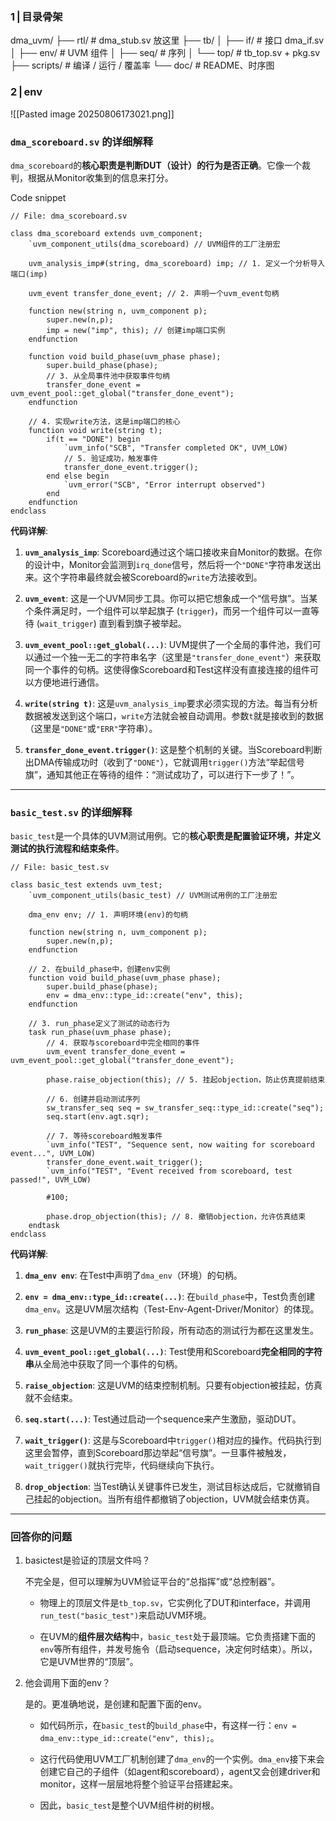 ### 1 | 目录骨架

dma_uvm/
├── rtl/              # dma_stub.sv 放这里
├── tb/
│   ├── if/           # 接口 dma_if.sv
│   ├── env/          # UVM 组件
│   ├── seq/          # 序列
│   └── top/          # tb_top.sv + pkg.sv
├── scripts/          # 编译 / 运行 / 覆盖率
└── doc/              # README、时序图


### 2 | env

![[Pasted image 20250806173021.png]]

### `dma_scoreboard.sv` 的详细解释

`dma_scoreboard`的**核心职责是判断DUT（设计）的行为是否正确**。它像一个裁判，根据从Monitor收集到的信息来打分。

Code snippet

```
// File: dma_scoreboard.sv

class dma_scoreboard extends uvm_component;
    `uvm_component_utils(dma_scoreboard) // UVM组件的工厂注册宏

    uvm_analysis_imp#(string, dma_scoreboard) imp; // 1. 定义一个分析导入端口(imp)
    
    uvm_event transfer_done_event; // 2. 声明一个uvm_event句柄

    function new(string n, uvm_component p); 
        super.new(n,p);
        imp = new("imp", this); // 创建imp端口实例
    endfunction

    function void build_phase(uvm_phase phase);
        super.build_phase(phase);
        // 3. 从全局事件池中获取事件句柄
        transfer_done_event = uvm_event_pool::get_global("transfer_done_event");
    endfunction

    // 4. 实现write方法，这是imp端口的核心
    function void write(string t);
        if(t == "DONE") begin
            `uvm_info("SCB", "Transfer completed OK", UVM_LOW)
            // 5. 验证成功，触发事件
            transfer_done_event.trigger();
        end else begin
            `uvm_error("SCB", "Error interrupt observed")
        end
    endfunction
endclass
```

**代码详解**:

1. **`uvm_analysis_imp`**: Scoreboard通过这个端口接收来自Monitor的数据。在你的设计中，Monitor会监测到`irq_done`信号，然后将一个`"DONE"`字符串发送出来。这个字符串最终就会被Scoreboard的`write`方法接收到。
    
2. **`uvm_event`**: 这是一个UVM同步工具。你可以把它想象成一个“信号旗”。当某个条件满足时，一个组件可以举起旗子 (`trigger`)，而另一个组件可以一直等待 (`wait_trigger`) 直到看到旗子被举起。
    
3. **`uvm_event_pool::get_global(...)`**: UVM提供了一个全局的事件池，我们可以通过一个独一无二的字符串名字（这里是`"transfer_done_event"`）来获取同一个事件的句柄。这使得像Scoreboard和Test这样没有直接连接的组件可以方便地进行通信。
    
4. **`write(string t)`**: 这是`uvm_analysis_imp`要求必须实现的方法。每当有分析数据被发送到这个端口，`write`方法就会被自动调用。参数`t`就是接收到的数据（这里是`"DONE"`或`"ERR"`字符串）。
    
5. **`transfer_done_event.trigger()`**: 这是整个机制的关键。当Scoreboard判断出DMA传输成功时（收到了`"DONE"`），它就调用`trigger()`方法“举起信号旗”，通知其他正在等待的组件：“测试成功了，可以进行下一步了！”。
    

---

### `basic_test.sv` 的详细解释

`basic_test`是一个具体的UVM测试用例。它的**核心职责是配置验证环境，并定义测试的执行流程和结束条件**。


```
// File: basic_test.sv

class basic_test extends uvm_test;
    `uvm_component_utils(basic_test) // UVM测试用例的工厂注册宏

    dma_env env; // 1. 声明环境(env)的句柄

    function new(string n, uvm_component p); 
        super.new(n,p); 
    endfunction

    // 2. 在build_phase中，创建env实例
    function void build_phase(uvm_phase phase);
        super.build_phase(phase);
        env = dma_env::type_id::create("env", this);
    endfunction

    // 3. run_phase定义了测试的动态行为
    task run_phase(uvm_phase phase);
        // 4. 获取与scoreboard中完全相同的事件
        uvm_event transfer_done_event = uvm_event_pool::get_global("transfer_done_event");

        phase.raise_objection(this); // 5. 挂起objection，防止仿真提前结束

        // 6. 创建并启动测试序列
        sw_transfer_seq seq = sw_transfer_seq::type_id::create("seq");
        seq.start(env.agt.sqr);

        // 7. 等待scoreboard触发事件
        `uvm_info("TEST", "Sequence sent, now waiting for scoreboard event...", UVM_LOW)
        transfer_done_event.wait_trigger();
        `uvm_info("TEST", "Event received from scoreboard, test passed!", UVM_LOW)

        #100; 

        phase.drop_objection(this); // 8. 撤销objection，允许仿真结束
    endtask
endclass
```

**代码详解**:

1. **`dma_env env`**: 在Test中声明了`dma_env`（环境）的句柄。
    
2. **`env = dma_env::type_id::create(...)`**: 在`build_phase`中，Test负责创建`dma_env`。这是UVM层次结构（Test-Env-Agent-Driver/Monitor）的体现。
    
3. **`run_phase`**: 这是UVM的主要运行阶段，所有动态的测试行为都在这里发生。
    
4. **`uvm_event_pool::get_global(...)`**: Test使用和Scoreboard**完全相同的字符串**从全局池中获取了同一个事件的句柄。
    
5. **`raise_objection`**: 这是UVM的结束控制机制。只要有objection被挂起，仿真就不会结束。
    
6. **`seq.start(...)`**: Test通过启动一个sequence来产生激励，驱动DUT。
    
7. **`wait_trigger()`**: 这是与Scoreboard中`trigger()`相对应的操作。代码执行到这里会暂停，直到Scoreboard那边举起“信号旗”。一旦事件被触发，`wait_trigger()`就执行完毕，代码继续向下执行。
    
8. **`drop_objection`**: 当Test确认关键事件已发生，测试目标达成后，它就撤销自己挂起的objection。当所有组件都撤销了objection，UVM就会结束仿真。
    

---

### 回答你的问题

1. basictest是验证的顶层文件吗？
    
    不完全是，但可以理解为UVM验证平台的“总指挥”或“总控制器”。
    
    - 物理上的顶层文件是`tb_top.sv`，它实例化了DUT和interface，并调用`run_test("basic_test")`来启动UVM环境。
        
    - 在UVM的**组件层次结构**中，`basic_test`处于最顶端。它负责搭建下面的`env`等所有组件，并发号施令（启动sequence，决定何时结束）。所以，它是UVM世界的“顶层”。
        
2. 他会调用下面的env？
    
    是的。更准确地说，是创建和配置下面的env。
    
    - 如代码所示，在`basic_test`的`build_phase`中，有这样一行：`env = dma_env::type_id::create("env", this);`。
        
    - 这行代码使用UVM工厂机制创建了`dma_env`的一个实例。`dma_env`接下来会创建它自己的子组件（如agent和scoreboard），agent又会创建driver和monitor，这样一层层地将整个验证平台搭建起来。
        
    - 因此，`basic_test`是整个UVM组件树的树根。
